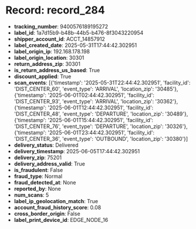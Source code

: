 # Record: record_284

- **tracking_number**: 9400576189195272
- **label_id**: 1a7d15b9-b48b-44b5-b476-8f3043220954
- **shipper_account_id**: ACCT_14857912
- **label_created_date**: 2025-05-31T17:44:42.302951
- **label_origin_ip**: 192.168.178.198
- **label_origin_location**: 30301
- **return_address_zip**: 30301
- **is_return_address_us_based**: True
- **discount_applied**: True
- **scan_events**: [{'timestamp': '2025-05-31T22:44:42.302951', 'facility_id': 'DIST_CENTER_60', 'event_type': 'ARRIVAL', 'location_zip': '30485'}, {'timestamp': '2025-06-01T02:44:42.302951', 'facility_id': 'DIST_CENTER_93', 'event_type': 'ARRIVAL', 'location_zip': '30362'}, {'timestamp': '2025-06-01T12:44:42.302951', 'facility_id': 'DIST_CENTER_48', 'event_type': 'DEPARTURE', 'location_zip': '30489'}, {'timestamp': '2025-06-01T15:44:42.302951', 'facility_id': 'DIST_CENTER_76', 'event_type': 'DEPARTURE', 'location_zip': '30326'}, {'timestamp': '2025-06-01T23:44:42.302951', 'facility_id': 'DIST_CENTER_36', 'event_type': 'OUTBOUND', 'location_zip': '30380'}]
- **delivery_status**: Delivered
- **delivery_timestamp**: 2025-06-05T17:44:42.302951
- **delivery_zip**: 75201
- **delivery_address_valid**: True
- **is_fraudulent**: False
- **fraud_type**: Normal
- **fraud_detected_at**: None
- **reported_by**: None
- **num_scans**: 5
- **label_ip_geolocation_match**: True
- **account_fraud_history_score**: 0.08
- **cross_border_origin**: False
- **label_print_device_id**: EDGE_NODE_16